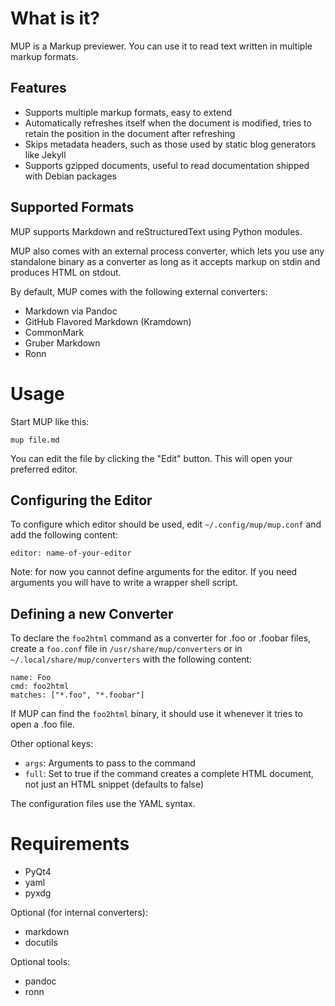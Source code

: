 # What is it?

MUP is a Markup previewer. You can use it to read text written in multiple
markup formats.

## Features

- Supports multiple markup formats, easy to extend
- Automatically refreshes itself when the document is modified, tries to retain
  the position in the document after refreshing
- Skips metadata headers, such as those used by static blog generators like Jekyll
- Supports gzipped documents, useful to read documentation shipped with Debian
  packages

## Supported Formats

MUP supports Markdown and reStructuredText using Python modules.

MUP also comes with an external process converter, which lets you use any
standalone binary as a converter as long as it accepts markup on stdin and
produces HTML on stdout.

By default, MUP comes with the following external converters:

- Markdown via Pandoc
- GitHub Flavored Markdown (Kramdown)
- CommonMark
- Gruber Markdown
- Ronn

# Usage

Start MUP like this:

    mup file.md

You can edit the file by clicking the "Edit" button. This will open your
preferred editor.

## Configuring the Editor

To configure which editor should be used, edit `~/.config/mup/mup.conf` and add
the following content:

    editor: name-of-your-editor

Note: for now you cannot define arguments for the editor. If you need arguments
you will have to write a wrapper shell script.

## Defining a new Converter

To declare the `foo2html` command as a converter for .foo or .foobar files,
create a `foo.conf` file in `/usr/share/mup/converters` or in
`~/.local/share/mup/converters` with the following content:

    name: Foo
    cmd: foo2html
    matches: ["*.foo", "*.foobar"]

If MUP can find the `foo2html` binary, it should use it whenever it tries to
open a .foo file.

Other optional keys:

- `args`: Arguments to pass to the command
- `full`: Set to true if the command creates a complete HTML document, not just
  an HTML snippet (defaults to false)

The configuration files use the YAML syntax.

# Requirements

- PyQt4
- yaml
- pyxdg

Optional (for internal converters):

- markdown
- docutils

Optional tools:

- pandoc
- ronn

